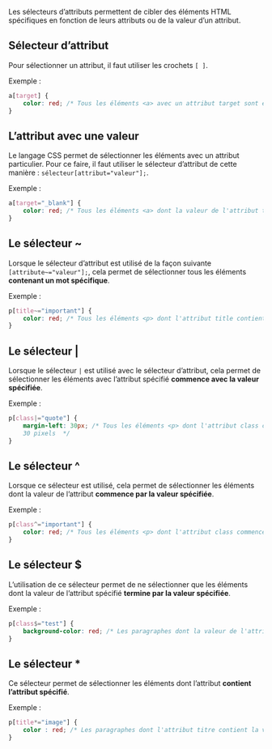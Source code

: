 Les sélecteurs d’attributs permettent de cibler des éléments HTML spécifiques en fonction de leurs attributs ou de la valeur d’un attribut. 

## Sélecteur d’attribut

Pour sélectionner un attribut, il faut utiliser les crochets ```[ ]```.

Exemple :

```css
a[target] {
	color: red; /* Tous les éléments <a> avec un attribut target sont en rouge */
}
```

## L’attribut avec une valeur

Le langage CSS permet de sélectionner les éléments avec un attribut particulier. Pour ce faire, il faut utiliser le sélecteur d’attribut de cette manière : ```sélecteur[attribut="valeur"];```.

Exemple : 

```css
a[target="_blank"] {
	color: red; /* Tous les éléments <a> dont la valeur de l'attribut target est _blank sont en rouge */
}
```

## Le sélecteur ~

Lorsque le sélecteur d’attribut est utilisé de la façon suivante ```[attribute~="valeur"];```, cela permet de sélectionner tous les éléments **contenant un mot spécifique**.

Exemple :

```css
p[title~="important"] {
	color: red; /* Tous les éléments <p> dont l'attribut title contient le mot "important" sont de couleurs rouges  */
}
```

## Le sélecteur |

Lorsque le sélecteur ```|``` est utilisé avec le sélecteur d’attribut, cela permet de sélectionner les éléments avec l’attribut spécifié **commence avec la valeur spécifiée**.

Exemple :

```css
p[class|="quote"] {
	margin-left: 30px; /* Tous les éléments <p> dont l'attribut class commence avec le mot "quote" ont une marge extérieure gauche de
	30 pixels  */
}
```

## Le sélecteur ^

Lorsque ce sélecteur est utilisé, cela permet de sélectionner les éléments dont la valeur de l’attribut **commence par la valeur spécifiée**.

Exemple :

```css
p[class^="important"] {
	color: red; /* Tous les éléments <p> dont l'attribut class commence par la valeur "important" sont en rouge */
}
```

## Le sélecteur $

L’utilisation de ce sélecteur permet de ne sélectionner que les éléments dont la valeur de l’attribut spécifié **termine par la valeur spécifiée**.

Exemple :

```css
p[class$="test"] {
    background-color: red; /* Les paragraphes dont la valeur de l'attribut class termine par test ont un arrière-plan rouge */
}
```

## Le sélecteur *

Ce sélecteur permet de sélectionner les éléments dont l’attribut **contient l’attribut spécifié**.

Exemple :

```css
p[title*="image"] {
    color : red; /* Les paragraphes dont l'attribut titre contient la valeur image sont colorés en rouge */
}
```